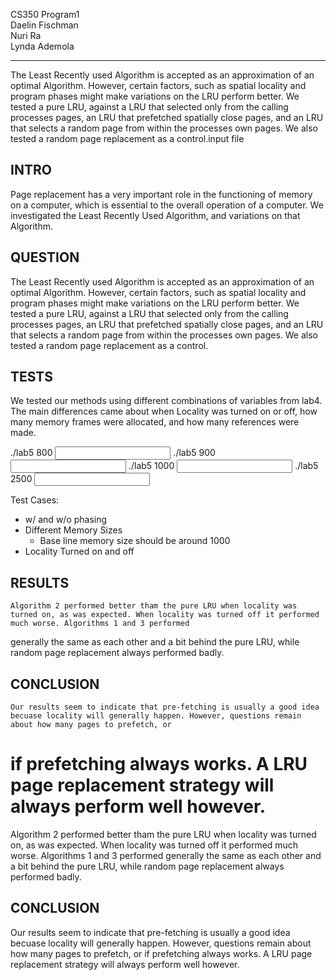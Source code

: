 CS350 Program1 <br/>
Daelin Fischman <br/>
Nuri Ra <br/>
Lynda Ademola <br/>

-------------
The Least Recently used Algorithm is accepted as an approximation of an optimal Algorithm. However, certain factors, such as spatial locality and program phases might make variations on the LRU perform better. We tested a pure LRU, against a LRU that selected only from the calling processes pages, an LRU that prefetched spatially close pages, and an LRU that selects a random page from within the processes own pages. We also tested a random page replacement as a control.input file


INTRO
-----
Page replacement has a very important role in the functioning of memory on a computer, which is essential to the overall operation of a computer. We investigated the Least Recently Used Algorithm, and variations on that Algorithm.

QUESTION
--------
The Least Recently used Algorithm is accepted as an approximation of an optimal Algorithm. However, certain factors, such as spatial locality and program phases might make variations on the LRU perform better. We tested a pure LRU, against a LRU that selected only from the calling processes pages, an LRU that prefetched spatially close pages, and an LRU that selects a random page from within the processes own pages. We also tested a random page replacement as a control.

TESTS
-----
We tested our methods using different combinations of variables from lab4. The main differences came about when Locality was turned on or off, how many memory frames were allocated, and how many references were made.

./lab5 800 <input>
./lab5 900 <input>
./lab5 1000 <input>
./lab5 2500 <input>

Test Cases:
* w/ and w/o phasing
* Different Memory Sizes
  - Base line memory size should be around 1000
* Locality Turned on and off

RESULTS
-------

	Algorithm 2 performed better tham the pure LRU when locality was turned on, as was expected. When locality was turned off it performed much worse. Algorithms 1 and 3 performed
generally the same as each other and a bit behind the pure LRU, while random page replacement always performed badly.

CONCLUSION
----------
	Our results seem to indicate that pre-fetching is usually a good idea becuase locality will generally happen. However, questions remain about how many pages to prefetch, or
if prefetching always works. A LRU page replacement strategy will always perform well however.
=======
Algorithm 2 performed better tham the pure LRU when locality was turned on, as was expected. When locality was turned off it performed much worse. Algorithms 1 and 3 performed generally the same as each other and a bit behind the pure LRU, while random page replacement always performed badly.


CONCLUSION
----------
Our results seem to indicate that pre-fetching is usually a good idea becuase locality will generally happen. However, questions remain about how many pages to prefetch, or if prefetching always works. A LRU page replacement strategy will always perform well however.


